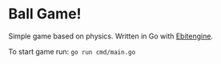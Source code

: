 # Ball Game!

Simple game based on physics. Written in Go with [Ebitengine](https://ebitengine.org).

To start game run: `go run cmd/main.go`